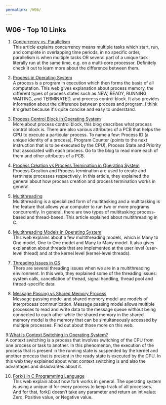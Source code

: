 ```yaml
---
permalink: /W06/
---
```


## W06 - Top 10 Links

1. [Concurrency vs. Parallelism](https://howtodoinjava.com/java/multi-threading/concurrency-vs-parallelism/) <br>
This article explains concurrency means multiple tasks which start, run, and complete in overlapping time periods, in no specific order,  parallelism is when multiple tasks OR several part of a unique task literally run at the same time, e.g. on a multi-core processor. Definitely check it out to learn more about the difference between them. <br>

2. [Process in Operating System](https://www.studytonight.com/operating-system/operating-system-processes) <br>
A process is a program in execution which then forms the basis of all computation. This web gives explanation about process memory, the different types of process states such as NEW, READY, RUNNING, WAITING, and TERMINATED, and process control block. It also provides information about the difference between process and program. I think it's great because it's quite concise and easy to understand. <br>

3. [Process Control Block in Operating System](https://afteracademy.com/blog/process-control-block-in-operating-system) <br>
More about process control block, this blog describes what process control block is. There are also various attributes of a PCB that helps the CPU to execute a particular process. To name a few: Process ID (a unique identity of a process), Program Counter (points to the next instruction that is to be executed by the CPU), Process State and Priority that associated with each process. Go to the blog to read more each of them and other attributes of a PCB. <br>

4. [Process Creation vs Process Termination in Operating System](https://www.tutorialspoint.com/process-creation-vs-process-termination-in-operating-system) <br>
Process Creation and Process termination are used to create and terminate processes respectively. In this article, they explained the general about how process creation and process termination works in general. <br>

5. [Multithreading](https://www.tutorialspoint.com/multithreading-in-c) <br>
Multithreading is a specialized form of multitasking and a multitasking is the feature that allows your computer to run two or more programs concurrently. In general, there are two types of multitasking: process-based and thread-based. This article explained about multithreading in C. <br>

6. [Multithreading Models in Operating System](https://binaryterms.com/multithreading-models-in-operating-system.html#:~:text=Many%20to%20One%20multithreading%20model,equal%20number%20of%20kernel%20threads.) <br>
This web explains about a few multithreading models, which is Many to One model, One to One model and Many to Many model. It also gives explanation about threads that are implemented at the user level (user-level thread) and at the kernel level (kernel-level threads). <br>

7. [Threading Issues in OS](https://binaryterms.com/threading-issues-in-os.html) <br>
There are several threading issues when we are in a multithreading environment. In this web, they explained some of the threading issues: system calls, cancellation of thread, signal handling, thread pool and thread-specific data. <br>

8. [Message Passing vs Shared Memory Process](https://www.tutorialspoint.com/message-passing-vs-shared-memory-process-communication-models) <br>
Message passing model and shared memory model are models of interprocess communication. Message passing model allows multiple processes to read and write data to the message queue without being connected to each other while the shared memory in the shared memory model is the memory that can be simultaneously accessed by multiple processes. Find out about those more on this web. <br>

9.[What is Context Switching in Operating System?](https://afteracademy.com/blog/what-is-context-switching-in-operating-system) <br>
A context switching is a process that involves switching of the CPU from one process or task to another. In this phenomenon, the execution of the process that is present in the running state is suspended by the kernel and another process that is present in the ready state is executed by the CPU. In this web they explained about what context switching is and also the advantages and disadvantes about it. <br>

10. [Fork() in C Programming Language](https://www.section.io/engineering-education/fork-in-c-programming-language/) <br>
This web explain about how fork works in general. The operating system is using a unique id for every process to keep track of all processes. And for that, fork() doesn’t take any parameter and return an int value: Zero, Positive value, or Negative value. <br>

